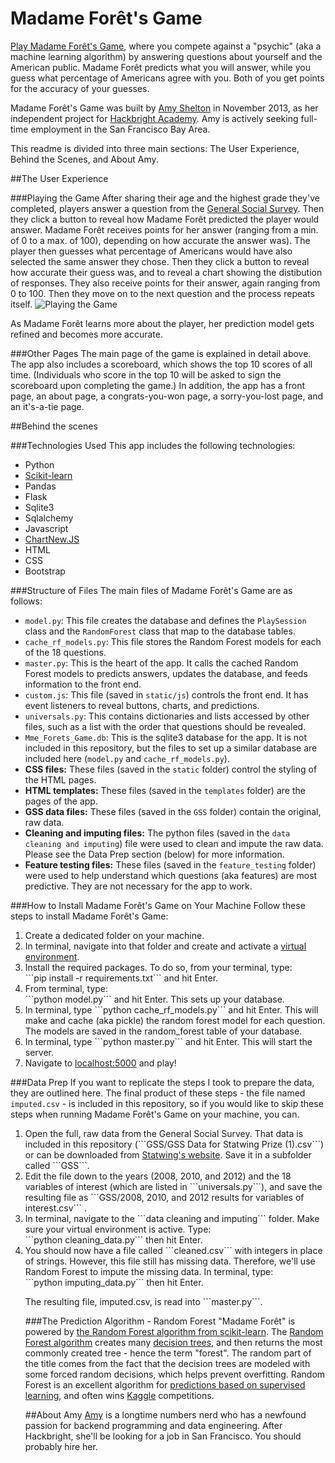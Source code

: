 Madame Forêt's Game
===============
<a href="http://www.madameforetsgame.com/">Play Madame Forêt's Game</a>, where you compete against a "psychic" (aka a machine 
learning algorithm) by answering questions about yourself and the American 
public. Madame Forêt predicts what you will answer, while you guess what 
percentage of Americans agree with you. Both of you get points for the accuracy 
of your guesses.

Madame Forêt's Game was built by 
    <a href="http://amydshelton.com">Amy Shelton</a> 
in November 2013, as her independent project for 
    <a href="http://www.hackbrightacademy.com/">Hackbright Academy</a>. Amy is actively seeking full-time employment in the San Francisco Bay Area.

This readme is divided into three main sections: The User Experience, Behind 
the Scenes, and About Amy. 



##The User Experience

###Playing the Game
After sharing their age and the highest grade they've completed, players answer 
a question from the 
    <a href="http://en.wikipedia.org/wiki/General_Social_Survey">
        General Social Survey</a>. 
Then they click a button to reveal how Madame Forêt predicted the player would 
answer.  Madame Forêt receives points for her answer (ranging from a min. of 0 
to a max. of 100), depending on how accurate the answer was). The player then 
guesses what percentage of Americans would have also selected the same answer 
they chose. Then they click a button to reveal how accurate their guess was, 
and to reveal a chart showing the distibution of responses. They also receive 
points for their answer, again ranging from 0 to 100. Then they move on to the 
next question and the process repeats itself.
![](https://github.com/amydshelton/Mme-Forets-Game/blob/master/static/img/for_github_readme/User_experience.gif?raw=true "Playing the Game")

As Madame Forêt learns more about the player, her prediction model gets refined 
and becomes more accurate.

###Other Pages
The main page of the game is explained in detail above. The app also includes a 
scoreboard, which shows the top 10 scores of all time. (Individuals who score 
in the top 10 will be asked to sign the scoreboard upon completing the game.) 
In addition, the app has a front page, an about page, a congrats-you-won page, 
a sorry-you-lost page, and an it's-a-tie page. 


##Behind the scenes

###Technologies Used
This app includes the following technologies:<ul>
<li>Python</li>
<li><a href="http://scikit-learn.org/stable/modules/generated/sklearn.ensemble.
             RandomForestClassifier.html">Scikit-learn</a></li>
<li>Pandas</li>
<li>Flask</li>
<li>Sqlite3</li>
<li>Sqlalchemy</li>
<li>Javascript</li>
<li><a href="https://github.com/FVANCOP/ChartNew.js/">ChartNew.JS</a></li>
<li>HTML</li>
<li>CSS</li>
<li>Bootstrap</li>
</ul>

###Structure of Files
The main files of Madame Forêt's Game are as follows:<ul>
    <li>```model.py```: This file creates the database and defines the 
        ```PlaySession``` class and the ```RandomForest``` class that map to 
        the database tables.</li>
    <li>```cache_rf_models.py```: This file stores the Random Forest models 
        for each of the 18 questions.</li>
    <li>```master.py```: This is the heart of the app. It calls the cached 
        Random Forest models to predicts answers, updates the database, and 
        feeds information to the front end.</li>
    <li>```custom.js```: This file (saved in ```static/js```) controls the 
        front end. It has event listeners to reveal buttons, charts, and 
        predictions.</li>
    <li>```universals.py```: This contains dictionaries and lists accessed 
        by other files, such as a list with the order that questions should be 
        revealed.</li>
    <li>```Mme_Forets_Game.db```: This is the sqlite3 database for the app. It 
        is not included in this repository, but the files to set up a similar 
        database are included here (```model.py``` and 
        ```cache_rf_models.py```).
    <li>**CSS files:** These files (saved in the ```static``` folder) control 
        the styling of the HTML pages. </li>
    <li>**HTML templates:** These files (saved in the ```templates``` folder) 
        are the pages of the app.</li>
    <li>**GSS data files:** These files (saved in the ```GSS``` folder) contain 
        the original, raw data.</li>
    <li>**Cleaning and imputing files:** The python files (saved in the 
        ```data cleaning and imputing```) file were used to clean and impute 
        the raw data. Please see the Data Prep section (below) for more 
        information.
    <li>**Feature testing files:** These files (saved in the 
        ```feature_testing``` folder) were used to help understand which 
        questions (aka features) are most predictive. They are not necessary 
        for the app to work.</li>
</ul>

###How to Install Madame Forêt's Game on Your Machine
Follow these steps to install Madame Forêt's Game:
<ol>
    <li>Create a dedicated folder on your machine.</li>
    <li>In terminal, navigate into that folder and create and activate a 
        <a href="http://virtualenv.readthedocs.org/en/latest/virtualenv.html">
            virtual environment</a>.</li>
    <li>Install the required packages. To do so, from your terminal, type: <br>
        ```pip install -r requirements.txt``` and hit Enter.</li>
    <li>From terminal, type: <br>
        ```python model.py``` and hit Enter. This sets up your database.</li>
    <li>In terminal, type ```python cache_rf_models.py``` and hit Enter. This 
        will make and cache (aka pickle) the random forest model for each 
        question. The models are saved in the random_forest table of your 
        database.</li>
    <li>In terminal, type ```python master.py``` and hit Enter. This will start 
        the server.</li>
    <li>Navigate to <a href="localhost:5000/">localhost:5000</a> and play!</li>
</ol>

###Data Prep
If you want to replicate the steps I took to prepare the data, they are 
outlined here. The final product of these steps - the file named 
```imputed.csv``` - is included in this repository, so if you would like to 
skip these steps when running Madame Forêt's Game on your machine, you can.
<ol>
<li>Open the full, raw data from the General Social Survey. That data is 
    included in this repository (```GSS/GSS Data for Statwing Prize (1).csv```) 
    or can be downloaded from 
    <a href="http://blog.statwing.com/open-data-the-general-social-survey-40-
    years-of-results/">
    Statwing's website</a>. Save it in a subfolder called ```GSS```.</li> 
<li>Edit the file down to the years (2008, 2010, and 2012) and the 18 variables 
    of interest (which are listed in ```universals.py```), and save the 
    resulting file as ```GSS/2008, 2010, and 2012 results for variables of 
    interest.csv``` .</li>
<li>In terminal, navigate to the ```data cleaning and imputing``` folder. Make 
    sure your virtual environment is active. Type:<br>
```python cleaning_data.py``` then hit Enter.</li>
<li>You should now have a file called ```cleaned.csv``` with integers in place 
    of strings. However, this file still has missing data. Therefore, we'll use 
    Random Forest to impute the missing data. In terminal, type:<br>
```python imputing_data.py``` then hit Enter.</li>

<p>The resulting file, imputed.csv, is read into ```master.py```.</p>

###The Prediction Algorithm - Random Forest
"Madame Forêt" is powered by 
    <a href="http://scikit-learn.org/stable/modules/generated/sklearn.
             ensemble.RandomForestClassifier.html">the Random Forest algorithm 
             from scikit-learn</a>. 
The 
    <a href="http://en.wikipedia.org/wiki/Random_forest">Random Forest 
        algorithm</a> 
creates many <a href="http://en.wikipedia.org/wiki/Decision_tree">
    decision trees</a>, 
and then returns the most commonly created tree - hence the term "forest". 
The random part of the title comes from the fact that the decision trees are 
modeled with some forced random decisions, which helps prevent overfitting. 
Random Forest is an excellent algorithm for 
    <a href="http://strataconf.com/strata2012/public/schedule/
             detail/22658">predictions based on supervised learning</a>, 
and often wins <a href="https://www.kaggle.com/wiki/RandomForests">Kaggle</a> 
competitions. 

##About Amy
<a href="http://amydshelton.com">Amy</a> is a longtime numbers nerd who has a 
newfound passion for backend programming and data engineering. After 
Hackbright, she'll be looking for a job in San Francisco. 
You should probably hire her.
